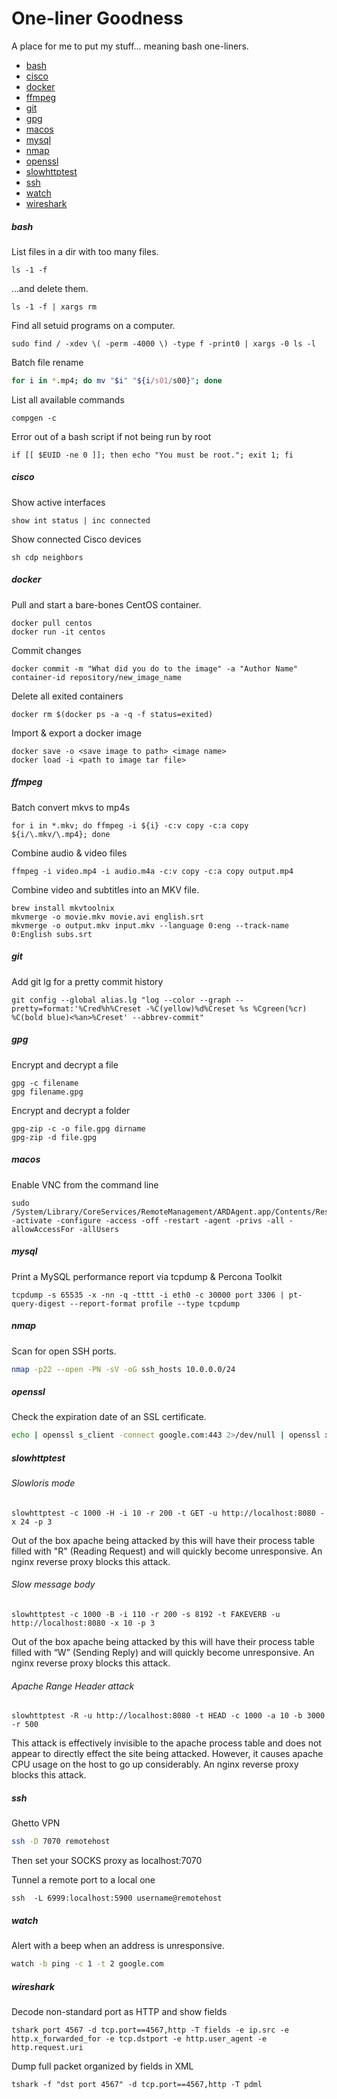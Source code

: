 # One-liner Goodness

A place for me to put my stuff... meaning bash one-liners.

- [bash](#bash)
- [cisco](#cisco)
- [docker](#docker)
- [ffmpeg](#ffmpeg)
- [git](#git)
- [gpg](#gpg)
- [macos](#macos)
- [mysql](#mysql)
- [nmap](#nmap)
- [openssl](#openssl)
- [slowhttptest](#slowhttptest)
- [ssh](#ssh)
- [watch](#watch)
- [wireshark](#wireshark)

##### bash
List files in a dir with too many files.
```
ls -1 -f
```
...and delete them.
```
ls -1 -f | xargs rm
```
Find all setuid programs on a computer.
```
sudo find / -xdev \( -perm -4000 \) -type f -print0 | xargs -0 ls -l
```
Batch file rename
```bash
for i in *.mp4; do mv "$i" "${i/s01/s00}"; done
```
List all available commands
```
compgen -c
```
Error out of a bash script if not being run by root
```
if [[ $EUID -ne 0 ]]; then echo "You must be root."; exit 1; fi
```

##### cisco
Show active interfaces
```
show int status | inc connected
```
Show connected Cisco devices
```
sh cdp neighbors
```

##### docker
Pull and start a bare-bones CentOS container.
```
docker pull centos
docker run -it centos
```
Commit changes
```
docker commit -m "What did you do to the image" -a "Author Name" container-id repository/new_image_name
```
Delete all exited containers
```
docker rm $(docker ps -a -q -f status=exited)
```
Import & export a docker image
```
docker save -o <save image to path> <image name>
docker load -i <path to image tar file>
```


##### ffmpeg
Batch convert mkvs to mp4s
```
for i in *.mkv; do ffmpeg -i ${i} -c:v copy -c:a copy ${i/\.mkv/\.mp4}; done
```
Combine audio & video files
```
ffmpeg -i video.mp4 -i audio.m4a -c:v copy -c:a copy output.mp4
```
Combine video and subtitles into an MKV file.
```
brew install mkvtoolnix
mkvmerge -o movie.mkv movie.avi english.srt
mkvmerge -o output.mkv input.mkv --language 0:eng --track-name 0:English subs.srt
```

##### git
Add git lg for a pretty commit history
```
git config --global alias.lg "log --color --graph --pretty=format:'%Cred%h%Creset -%C(yellow)%d%Creset %s %Cgreen(%cr) %C(bold blue)<%an>%Creset' --abbrev-commit"
```

##### gpg
Encrypt and decrypt a file
```
gpg -c filename
gpg filename.gpg
```
Encrypt and decrypt a folder
```
gpg-zip -c -o file.gpg dirname
gpg-zip -d file.gpg
```

##### macos
Enable VNC from the command line
```
sudo /System/Library/CoreServices/RemoteManagement/ARDAgent.app/Contents/Resources/kickstart -activate -configure -access -off -restart -agent -privs -all -allowAccessFor -allUsers
```

##### mysql
Print a MySQL performance report via tcpdump & Percona Toolkit
```
tcpdump -s 65535 -x -nn -q -tttt -i eth0 -c 30000 port 3306 | pt-query-digest --report-format profile --type tcpdump
```

##### nmap
Scan for open SSH ports.
```bash
nmap -p22 --open -PN -sV -oG ssh_hosts 10.0.0.0/24
```

##### openssl
Check the expiration date of an SSL certificate.
```bash
echo | openssl s_client -connect google.com:443 2>/dev/null | openssl x509 -noout -dates
```

##### slowhttptest

###### Slowloris mode
```
slowhttptest -c 1000 -H -i 10 -r 200 -t GET -u http://localhost:8080 -x 24 -p 3
```
Out of the box apache being attacked by this will have their process table filled with "R" (Reading Request) and will quickly become unresponsive.  An nginx reverse proxy blocks this attack.


###### Slow message body
```
slowhttptest -c 1000 -B -i 110 -r 200 -s 8192 -t FAKEVERB -u http://localhost:8080 -x 10 -p 3
```
Out of the box apache being attacked by this will have their process table filled with “W” (Sending Reply) and will quickly become unresponsive.  An nginx reverse proxy blocks this attack.


###### Apache Range Header attack
```
slowhttptest -R -u http://localhost:8080 -t HEAD -c 1000 -a 10 -b 3000 -r 500
```
This attack is effectively invisible to the apache process table and does not appear to directly effect the site being attacked.  However, it causes apache CPU usage on the host to go up considerably.  An nginx reverse proxy blocks this attack.

##### ssh
Ghetto VPN
```bash
ssh -D 7070 remotehost
```
Then set your SOCKS proxy as localhost:7070

Tunnel a remote port to a local one
```
ssh  -L 6999:localhost:5900 username@remotehost
```

##### watch
Alert with a beep when an address is unresponsive.
```bash
watch -b ping -c 1 -t 2 google.com
```

##### wireshark
Decode non-standard port as HTTP and show fields
```
tshark port 4567 -d tcp.port==4567,http -T fields -e ip.src -e http.x_forwarded_for -e tcp.dstport -e http.user_agent -e http.request.uri
```
Dump full packet organized by fields in XML
```
tshark -f "dst port 4567" -d tcp.port==4567,http -T pdml
```

